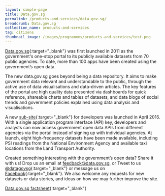 ```yaml
---
layout: simple-page
title: Data.gov.sg
permalink: /products-and-services/data-gov-sg/
breadcrumb: Data.gov.sg
collection_name: products-and-services
tag: citizens
thumbnail_image: /images/programmes/products-and-services/test.png
---
```


[Data.gov.sg](https://data.gov.sg/){:target="_blank"} was first launched in 2011 as the government's one-stop portal to its publicly available datasets from 70 public agencies. To date, more than 100 apps have been created using the government’s open data.

The new data.gov.sg goes beyond being a data repository. It aims to make government data relevant and understandable to the public, through the active use of data visualisations and data-driven articles. The key features of the portal are high quality data presented via dashboards for quick reference, shareable charts and tables of datasets, and data blogs of social trends and government policies explained using data analysis and visualisations.

A new  [sub-site](https://developers.data.gov.sg/){:target="_blank"} for developers was launched in April 2016. With a single application program interface (API) key, developers and analysts can now access government open data APIs from different agencies via the portal instead of signing up with individual agencies. At launch, eight high-frequency datasets have been made available, including PSI readings from the National Environment Agency and available taxi locations from the Land Transport Authority.

Created something interesting with the government’s open data? Share it with us! Drop us an email at [feedback@data.gov.sg](mailto:feedback@data.gov.sg), or Tweet to us [@datagovsg](https://twitter.com/datagovsg){:target="_blank"} or message us on [Facebook](https://fb.com/opendatasg){:target="_blank"}. We also welcome any requests for new datasets or data stories, and ideas on how we may further improve the site.

[Data.gov.sg factsheet](/files/products-and-services/9-Datagovsg-Factsheet.pdf){:target="_blank"}
